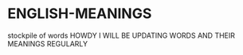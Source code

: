 # ENGLISH-MEANINGS
stockpile of words
HOWDY I
WILL BE UPDATING WORDS AND THEIR MEANINGS REGULARLY  
